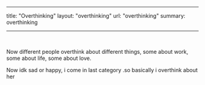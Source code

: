  ---
title: "Overthinking"
layout: "overthinking"
url: "overthinking"
summary: overthinking

---
  &#8203;

  Now different people overthink about different things, some about work, some about life, some about love. 

  Now idk sad or happy, i come in last category .so basically i overthink about her